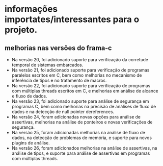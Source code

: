 # informações importates/interessantes para o projeto.

## melhorias nas versões do frama-c
- Na versão 20, foi adicionado suporte para verificação da corretude temporal de sistemas embarcados.
- Na versão 21, foi adicionado suporte para verificação de programas paralelos escritos em C, bem como melhorias no mecanismo de inferência de tipos e no tratamento de macros.
- Na versão 22, foi adicionado suporte para verificação de programas com múltiplas threads escritos em C, e melhorias em análise de alcance e fluxo de dados.
- Na versão 23, foi adicionado suporte para análise de segurança em programas C, bem como melhorias na precisão de análises de fluxo de dados e na detecção de null pointer dereferences.
- Na versão 24, foram adicionadas novas opções para análise de assertivas, melhorias na análise de ponteiros e novas verificações de segurança.
- Na versão 25, foram adicionadas melhorias na análise de fluxo de dados, na detecção de problemas de memória, e suporte para novos plugins de análise.
- Na versão 26, foram adicionados melhorias na análise de assertivas, na análise de tipos, e suporte para análise de assertivas em programas com múltiplas threads.
